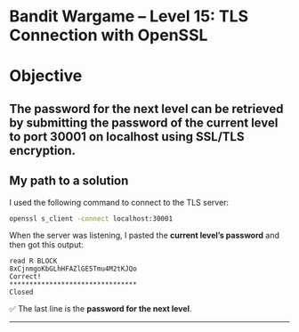
# Bandit Wargame – Level 15: TLS Connection with OpenSSL

# Objective

The password for the next level can be retrieved by submitting the password of the current level to port 30001 on localhost using SSL/TLS encryption.
---

## My path to a solution

I used the following command to connect to the TLS server:

```bash
openssl s_client -connect localhost:30001
````

When the server was listening, I pasted the **current level’s password** and then got this output:

```
read R BLOCK
8xCjnmgoKbGLhHFAZlGE5Tmu4M2tKJQo
Correct!
********************************
Closed
```

✅ The last line is the **password for the next level**.

---
